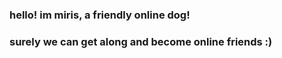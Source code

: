 ### hello! im miris, a friendly online dog!
### surely we can get along and become online friends :)
